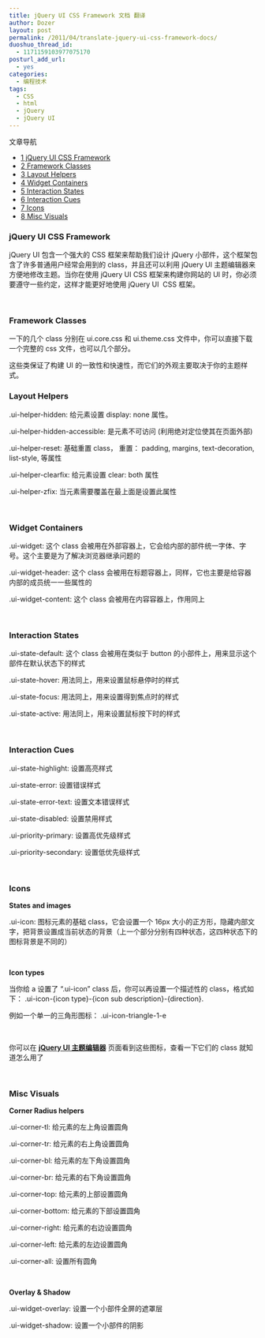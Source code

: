 ```yaml
---
title: jQuery UI CSS Framework 文档 翻译
author: Dozer
layout: post
permalink: /2011/04/translate-jquery-ui-css-framework-docs/
duoshuo_thread_id:
  - 1171159103977075170
posturl_add_url:
  - yes
categories:
  - 编程技术
tags:
  - CSS
  - html
  - jQuery
  - jQuery UI
---
```

<div id="toc_container" class="no_bullets">
  <p class="toc_title">
    文章导航
  </p>
  
  <ul class="toc_list">
    <li>
      <a href="#jQuery_UI_CSS_Framework"><span class="toc_number toc_depth_1">1</span> jQuery UI CSS Framework</a>
    </li>
    <li>
      <a href="#Framework_Classes"><span class="toc_number toc_depth_1">2</span> Framework Classes</a>
    </li>
    <li>
      <a href="#Layout_Helpers"><span class="toc_number toc_depth_1">3</span> Layout Helpers</a>
    </li>
    <li>
      <a href="#Widget_Containers"><span class="toc_number toc_depth_1">4</span> Widget Containers</a>
    </li>
    <li>
      <a href="#Interaction_States"><span class="toc_number toc_depth_1">5</span> Interaction States</a>
    </li>
    <li>
      <a href="#Interaction_Cues"><span class="toc_number toc_depth_1">6</span> Interaction Cues</a>
    </li>
    <li>
      <a href="#Icons"><span class="toc_number toc_depth_1">7</span> Icons</a>
    </li>
    <li>
      <a href="#Misc_Visuals"><span class="toc_number toc_depth_1">8</span> Misc Visuals</a>
    </li>
  </ul>
</div>

### <span id="jQuery_UI_CSS_Framework">jQuery UI CSS Framework</span>

jQuery UI 包含一个强大的 CSS 框架来帮助我们设计 jQuery 小部件，这个框架包含了许多普通用户经常会用到的 class，并且还可以利用 jQuery UI 主题编辑器来方便地修改主题。当你在使用 jQuery UI CSS 框架来构建你网站的 UI 时，你必须要遵守一些约定，这样才能更好地使用 jQuery UI  CSS 框架。

&nbsp;

### <span id="Framework_Classes">Framework Classes</span>

一下的几个 class 分别在 ui.core.css 和 ui.theme.css 文件中，你可以直接下载一个完整的 css 文件，也可以几个部分。

这些类保证了构建 UI 的一致性和快速性，而它们的外观主要取决于你的主题样式。

<!--more-->

### <span id="Layout_Helpers">Layout Helpers</span>

.ui-helper-hidden: 给元素设置 display: none 属性。

.ui-helper-hidden-accessible: 是元素不可访问 (利用绝对定位使其在页面外部)

.ui-helper-reset: 基础重置 class， 重置： padding, margins, text-decoration, list-style, 等属性

.ui-helper-clearfix: 给元素设置 clear: both 属性

.ui-helper-zfix: 当元素需要覆盖在最上面是设置此属性

&nbsp;

### <span id="Widget_Containers">Widget Containers</span>

.ui-widget: 这个 class 会被用在外部容器上，它会给内部的部件统一字体、字号。这个主要是为了解决浏览器继承问题的

.ui-widget-header: 这个 class 会被用在标题容器上，同样，它也主要是给容器内部的成员统一一些属性的

.ui-widget-content: 这个 class 会被用在内容容器上，作用同上

&nbsp;

### <span id="Interaction_States">Interaction States</span>

.ui-state-default: 这个 class 会被用在类似于 button 的小部件上，用来显示这个部件在默认状态下的样式

.ui-state-hover: 用法同上，用来设置鼠标悬停时的样式

.ui-state-focus: 用法同上，用来设置得到焦点时的样式

.ui-state-active: 用法同上，用来设置鼠标按下时的样式

&nbsp;

### <span id="Interaction_Cues">Interaction Cues</span>

.ui-state-highlight: 设置高亮样式

.ui-state-error: 设置错误样式

.ui-state-error-text: 设置文本错误样式

.ui-state-disabled: 设置禁用样式

.ui-priority-primary: 设置高优先级样式

.ui-priority-secondary: 设置低优先级样式

&nbsp;

### <span id="Icons">Icons</span>

**States and images**

.ui-icon: 图标元素的基础 class，它会设置一个 16px 大小的正方形，隐藏内部文字，把背景设置成当前状态的背景（上一个部分分别有四种状态，这四种状态下的图标背景是不同的）

&nbsp;

**Icon types**

当你给 a 设置了 &#8220;.ui-icon&#8221; class 后，你可以再设置一个描述性的 class，格式如下： .ui-icon-{icon type}-{icon sub description}-{direction}.

例如一个单一的三角形图标： .ui-icon-triangle-1-e

&nbsp;

你可以在 <a href="http://jqueryui.com/themeroller/" target="_blank"><strong>jQuery UI 主题编辑器</strong></a> 页面看到这些图标，查看一下它们的 class 就知道怎么用了

&nbsp;

### <span id="Misc_Visuals">Misc Visuals</span>

**Corner Radius helpers**

.ui-corner-tl: 给元素的左上角设置圆角

.ui-corner-tr: 给元素的右上角设置圆角

.ui-corner-bl: 给元素的左下角设置圆角

.ui-corner-br: 给元素的右下角设置圆角

.ui-corner-top: 给元素的上部设置圆角

.ui-corner-bottom: 给元素的下部设置圆角

.ui-corner-right: 给元素的右边设置圆角

.ui-corner-left: 给元素的左边设置圆角

.ui-corner-all: 设置所有圆角

&nbsp;

**Overlay & Shadow**

.ui-widget-overlay: 设置一个小部件全屏的遮罩层

.ui-widget-shadow: 设置一个小部件的阴影
